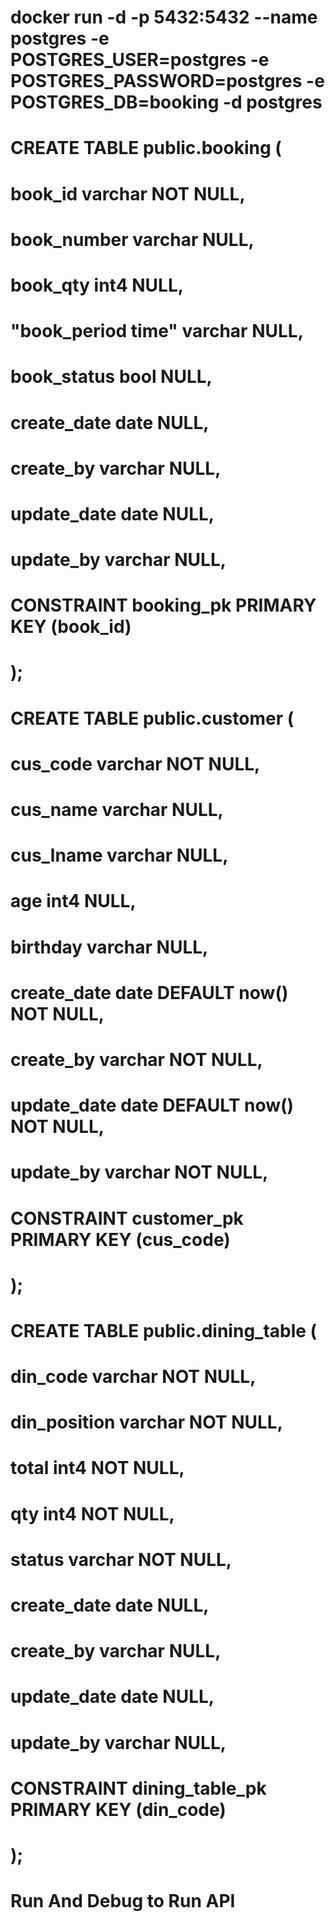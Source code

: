 # docker run -d -p 5432:5432 --name postgres -e POSTGRES_USER=postgres -e POSTGRES_PASSWORD=postgres -e POSTGRES_DB=booking -d postgres

# CREATE TABLE public.booking (
# 	book_id varchar NOT NULL,
# 	book_number varchar NULL,
# 	book_qty int4 NULL,
# 	"book_period time" varchar NULL,
# 	book_status bool NULL,
# 	create_date date NULL,
# 	create_by varchar NULL,
# 	update_date date NULL,
# 	update_by varchar NULL,
# 	CONSTRAINT booking_pk PRIMARY KEY (book_id)
# );

# CREATE TABLE public.customer (
# 	cus_code varchar NOT NULL,
# 	cus_name varchar NULL,
# 	cus_lname varchar NULL,
# 	age int4 NULL,
# 	birthday varchar NULL,
# 	create_date date DEFAULT now() NOT NULL,
# 	create_by varchar NOT NULL,
# 	update_date date DEFAULT now() NOT NULL,
# 	update_by varchar NOT NULL,
# 	CONSTRAINT customer_pk PRIMARY KEY (cus_code)
# );

# CREATE TABLE public.dining_table (
# 	din_code varchar NOT NULL,
# 	din_position varchar NOT NULL,
# 	total int4 NOT NULL,
# 	qty int4 NOT NULL,
# 	status varchar NOT NULL,
# 	create_date date NULL,
# 	create_by varchar NULL,
# 	update_date date NULL,
# 	update_by varchar NULL,
# 	CONSTRAINT dining_table_pk PRIMARY KEY (din_code)
# );

# Run And Debug to Run API